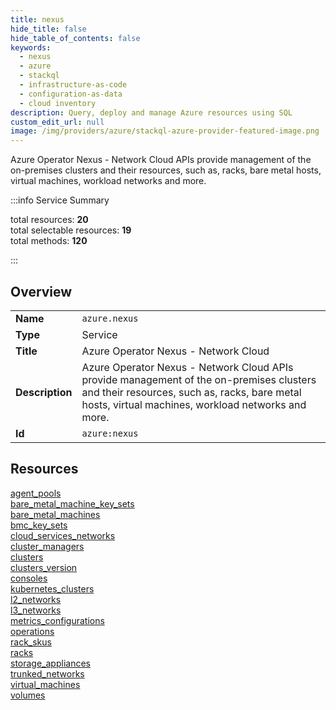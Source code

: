 ```yaml
---
title: nexus
hide_title: false
hide_table_of_contents: false
keywords:
  - nexus
  - azure
  - stackql
  - infrastructure-as-code
  - configuration-as-data
  - cloud inventory
description: Query, deploy and manage Azure resources using SQL
custom_edit_url: null
image: /img/providers/azure/stackql-azure-provider-featured-image.png
---
```


Azure Operator Nexus - Network Cloud APIs provide management of the on-premises clusters and their resources, such as, racks, bare metal hosts, virtual machines, workload networks and more.  
    
:::info Service Summary

<div class="row">
<div class="providerDocColumn">
<span>total resources:&nbsp;<b>20</b></span><br />
<span>total selectable resources:&nbsp;<b>19</b></span><br />
<span>total methods:&nbsp;<b>120</b></span><br />
</div>
</div>

:::

## Overview
<table><tbody>
<tr><td><b>Name</b></td><td><code>azure.nexus</code></td></tr>
<tr><td><b>Type</b></td><td>Service</td></tr>
<tr><td><b>Title</b></td><td>Azure Operator Nexus - Network Cloud</td></tr>
<tr><td><b>Description</b></td><td>Azure Operator Nexus - Network Cloud APIs provide management of the on-premises clusters and their resources, such as, racks, bare metal hosts, virtual machines, workload networks and more.</td></tr>
<tr><td><b>Id</b></td><td><code>azure:nexus</code></td></tr>
</tbody></table>

## Resources
<div class="row">
<div class="providerDocColumn">
<a href="/providers/azure/nexus/agent_pools/">agent_pools</a><br />
<a href="/providers/azure/nexus/bare_metal_machine_key_sets/">bare_metal_machine_key_sets</a><br />
<a href="/providers/azure/nexus/bare_metal_machines/">bare_metal_machines</a><br />
<a href="/providers/azure/nexus/bmc_key_sets/">bmc_key_sets</a><br />
<a href="/providers/azure/nexus/cloud_services_networks/">cloud_services_networks</a><br />
<a href="/providers/azure/nexus/cluster_managers/">cluster_managers</a><br />
<a href="/providers/azure/nexus/clusters/">clusters</a><br />
<a href="/providers/azure/nexus/clusters_version/">clusters_version</a><br />
<a href="/providers/azure/nexus/consoles/">consoles</a><br />
<a href="/providers/azure/nexus/kubernetes_clusters/">kubernetes_clusters</a><br />
</div>
<div class="providerDocColumn">
<a href="/providers/azure/nexus/l2_networks/">l2_networks</a><br />
<a href="/providers/azure/nexus/l3_networks/">l3_networks</a><br />
<a href="/providers/azure/nexus/metrics_configurations/">metrics_configurations</a><br />
<a href="/providers/azure/nexus/operations/">operations</a><br />
<a href="/providers/azure/nexus/rack_skus/">rack_skus</a><br />
<a href="/providers/azure/nexus/racks/">racks</a><br />
<a href="/providers/azure/nexus/storage_appliances/">storage_appliances</a><br />
<a href="/providers/azure/nexus/trunked_networks/">trunked_networks</a><br />
<a href="/providers/azure/nexus/virtual_machines/">virtual_machines</a><br />
<a href="/providers/azure/nexus/volumes/">volumes</a><br />
</div>
</div>
